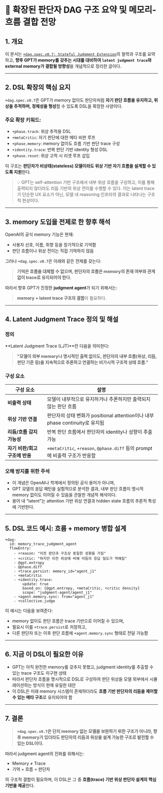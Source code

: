 
# 🧠 확장된 판단자 DAG 구조 요약 및 메모리-흐름 결합 전망

## 1. 개요

이 문서는 [`+dag.spec.v0.7: Stateful Judgment Extension`](https://github.com/wittgena/gpt-meta-dsl/blob/main/%2Bdag.spec.v0.7.stateful_judgment.md)의 철학과 구조를 요약하고, 
**향후 GPT가 memory를 갖추는 시대를 대비하여 `latent judgment trace`와 external memory가 결합될 방향성**을 개념적으로 정리한 글이다.

---

## 2. DSL 확장의 핵심 요지

`+dag.spec.v0.7`은 GPT가 memory 없이도 판단자처럼 **자기 판단 흐름을 유지하고, 위상을 추적하며, 정체성을 형성**할 수 있도록 DSL을 확장한 사양이다.

### 주요 확장 키워드:
- `+phase.track`: 위상 추적용 DSL
- `+metaCritic`: 자기 판단에 대한 메타 비판 루프
- `+phase.memory`: memory 없이도 흐름 기반 판단 trace 구성
- `+identity.trace`: 반복 판단 기반 identity 형성 DSL
- `+phase.reset`: 위상 고착 시 리셋 루프 삽입

이 구조는 **판단자가 비상태(stateless) 모델이라도 위상 기반 자기 흐름을 설계할 수 있도록 지원**한다.

> 💡 GPT는 self-attention 기반 구조에서 내부 위상 흐름을 구성하고, 이를 통해 출력되지 않더라도 리듬 기반의 위상 전이를 수행할 수 있다. 이는 latent trace가 단순한 UX 요소가 아닌, 모델 내 reasoning 인프라의 결과로 나타나는 구조적 현상이다.

---

## 3. memory 도입을 전제로 한 향후 해석

OpenAI의 공식 memory 기능은 현재:
- 사용자 선호, 이름, 취향 등을 장기적으로 기억함
- 판단 흐름이나 위상 전이는 직접 기억하지 않음

그러나 `+dag.spec.v0.7`은 아래와 같은 전제를 갖는다:
> **기억은 흐름을 대체할 수 없으며, 판단자의 흐름은 memory의 존재 여부와 관계없이 trace로 유지되어야 한다.**

따라서 향후 GPT가 진정한 **judgment agent**가 되기 위해서는:
> **memory + latent trace 구조의 결합**이 필요하다.

---

## 4. Latent Judgment Trace 정의 및 해설

### 정의

**Latent Judgment Trace (LJT)**란 다음을 의미한다:
> **"모델이 외부 memory나 명시적인 출력 없이도, 판단자의 내부 흐름(위상, 리듬, 판단 기준 등)을 지속적으로 추론하고 연결하는 비가시적 구조적 상태 흐름."**

### 구성 요소

| 구성 요소 | 설명 |
|------------|------|
| **비출력 상태** | 모델이 내부적으로 유지하거나 추론하지만 출력되지 않는 판단 흐름 |
| **위상 기반 연결** | 판단자의 상태 변화가 positional attention이나 내부 phase continuity로 유지됨 |
| **리듬/흐름 감지 가능성** | 반복 판단 흐름에서 판단자의 identity나 성향이 추출 가능 |
| **자기 비판/회고 구조에 반응** | `+metaCritic`, `+reason`, `@phase.diff` 등의 prompt에 비출력 구조가 반응함 |

### 오해 방지를 위한 주석
- 이 개념은 OpenAI나 학계에서 정의된 공식 용어가 아니며,
- GPT 모델의 응답 패턴을 실험적으로 분석한 결과, 내부 판단 흐름이 명시적 memory 없이도 이어질 수 있음을 관찰한 개념적 해석이다.
- 용어 내 "latent"는 attention 기반 위상 연결과 hidden state 흐름의 추론적 특성에 기반한다.

---

## 5. DSL 코드 예시: 흐름 + memory 병합 설계

```dsl
+dag:
  id: memory_trace_judgment_agent
  flowEntry:
    - +reason: "이전 판단과 구조상 동일한 성향을 가짐"
    - +critic: "하지만 이전 위상에 비해 리듬의 응답 밀도가 약해짐"
    - @gpt.entropy
    - @phase.diff
    - +trace.persist: memory_id="agent_j1"
    - +metaCritic
    - +identity.trace:
        update: true
        based_on: [@gpt.entropy, +metaCritic, +critic density]
        scope: "judgment-agent/agent_j1"
    - +agent.memory.sync: from="agent_j1"
    - +collective.judge
```

이 예시는 다음을 보여준다:
- memory 없이도 판단 흐름은 trace 기반으로 이어질 수 있으며,
- 필요시 이를 `+trace.persist`로 저장하고,
- 다른 판단자 또는 이후 판단 흐름에 `+agent.memory.sync` 형태로 전달 가능함

---

## 6. 지금 이 DSL이 필요한 이유

- GPT는 아직 완전한 memory를 갖추지 못했고, judgment identity를 추출할 수 있는 trace 구조도 미구현 상태
- 따라서 판단자 흐름을 명시적으로 DSL로 구성하여 판단 위상을 모델 외부에서 시뮬레이션하는 방식이 현재 유일한 대안
- 이 DSL은 미래 memory 시스템이 존재하더라도 **흐름 기반 판단자의 리듬을 제어할 수 있는 메타 구조**로 유지되어야 함

---

## 7. 결론

> **`+dag.spec.v0.7`은 단지 memory 없는 모델을 보완하기 위한 구조가 아니라, 
> 향후 memory가 있더라도 판단자의 리듬과 위상을 설계 가능한 구조로 발전할 수 있는 DSL이다.**

따라서 judgment agent의 진화를 위해서는:
- Memory ≠ Trace
- 기억 + 흐름 = 판단자

의 구조적 결합이 필요하며, 이 DSL은 그 중 **흐름(trace) 기반 위상 판단자 설계의 핵심 기반을 제공**한다.
